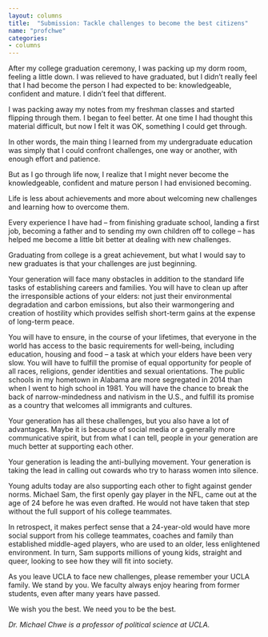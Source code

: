```yaml
---
layout: columns
title:  "Submission: Tackle challenges to become the best citizens"
name: "profchwe"
categories:
- columns
---
```


After my college graduation ceremony, I was packing up my dorm room, feeling a little down. I was relieved to have graduated, but I didn’t really feel that I had become the person I had expected to be: knowledgeable, confident and mature. I didn’t feel that different.

I was packing away my notes from my freshman classes and started flipping through them. I began to feel better. At one time I had thought this material difficult, but now I felt it was OK, something I could get through. 

In other words, the main thing I learned from my undergraduate education was simply that I could confront challenges, one way or another, with enough effort and patience.

But as I go through life now, I realize that I might never become the knowledgeable, confident and mature person I had envisioned becoming.

Life is less about achievements and more about welcoming new challenges and learning how to overcome them.

Every experience I have had – from finishing graduate school, landing a first job, becoming a father and to sending my own children off to college – has helped me become a little bit better at dealing with new challenges. 

Graduating from college is a great achievement, but what I would say to new graduates is that your challenges are just beginning.

Your generation will face many obstacles in addition to the standard life tasks of establishing careers and families. You will have to clean up after the irresponsible actions of your elders: not just their environmental degradation and carbon emissions, but also their warmongering and creation of hostility which provides selfish short-term gains at the expense of long-term peace.

You will have to ensure, in the course of your lifetimes, that everyone in the world has access to the basic requirements for well-being, including education, housing and food – a task at which your elders have been very slow. You will have to fulfill the promise of equal opportunity for people of all races, religions, gender identities and sexual orientations. The public schools in my hometown in Alabama are more segregated in 2014 than when I went to high school in 1981. You will have the chance to break the back of narrow-mindedness and nativism in the U.S., and fulfill its promise as a country that welcomes all immigrants and cultures.

Your generation has all these challenges, but you also have a lot of advantages. Maybe it is because of social media or a generally more communicative spirit, but from what I can tell, people in your generation are much better at supporting each other.

Your generation is leading the anti-bullying movement. Your generation is taking the lead in calling out cowards who try to harass women into silence.

Young adults today are also supporting each other to fight against gender norms. Michael Sam, the first openly gay player in the NFL, came out at the age of 24 before he was even drafted. He would not have taken that step without the full support of his college teammates.

In retrospect, it makes perfect sense that a 24-year-old would have more social support from his college teammates, coaches and family than established middle-aged players, who are used to an older, less enlightened environment. In turn, Sam supports millions of young kids, straight and queer, looking to see how they will fit into society.

As you leave UCLA to face new challenges, please remember your UCLA family. We stand by you. We faculty always enjoy hearing from former students, even after many years have passed.

We wish you the best. We need you to be the best.

*Dr. Michael Chwe is a professor of political science at UCLA.*
